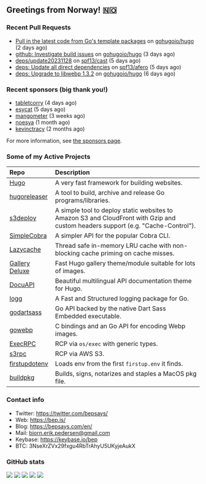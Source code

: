 ## Greetings from Norway! 🇳🇴

### Recent Pull Requests

- [Pull in the latest code from Go&#39;s template packages](https://github.com/gohugoio/hugo/pull/11771) on [gohugoio/hugo](https://github.com/gohugoio/hugo) (2 days ago)
- [github: Investigate build issues](https://github.com/gohugoio/hugo/pull/11769) on [gohugoio/hugo](https://github.com/gohugoio/hugo) (3 days ago)
- [deps/update20231128](https://github.com/spf13/cast/pull/205) on [spf13/cast](https://github.com/spf13/cast) (5 days ago)
- [deps: Update all direct dependencies](https://github.com/spf13/afero/pull/410) on [spf13/afero](https://github.com/spf13/afero) (5 days ago)
- [deps: Upgrade to libwebp 1.3.2](https://github.com/gohugoio/hugo/pull/11750) on [gohugoio/hugo](https://github.com/gohugoio/hugo) (6 days ago)

### Recent sponsors (big thank you!)

- [tabletcorry](https://github.com/tabletcorry) (4 days ago)
- [esycat](https://github.com/esycat) (5 days ago)
- [mangometer](https://github.com/mangometer) (3 weeks ago)
- [noesya](https://github.com/noesya) (1 month ago)
- [kevinctracy](https://github.com/kevinctracy) (2 months ago)

For more information, see [the sponsors page](https://github.com/sponsors/bep/).

### Some of my Active Projects

| Repo  | Description |
| :---------------------------------------- | :------------------------------------------- |
| [Hugo](https://github.com/gohugoio/hugo)|A very fast framework for building websites. |
| [hugoreleaser](https://github.com/gohugoio/hugoreleaser)| A tool to build, archive and release Go programs/libraries.  |
| [s3deploy](https://github.com/bep/s3deploy)| A simple tool to deploy static websites to Amazon S3 and CloudFront with Gzip and custom headers support (e.g. "Cache-Control").|
| [SimpleCobra](https://github.com/bep/simplecobra)|A simpler API for the popular Cobra CLI.|
| [Lazycache](https://github.com/bep/lazycache)| Thread safe in-memory LRU cache with non-blocking cache priming on cache misses.  |
| [Gallery Deluxe](https://github.com/bep/gallerydeluxe)|Fast Hugo gallery theme/module suitable for lots of images.  |
| [DocuAPI](https://github.com/bep/docuapi)| Beautiful multilingual API documentation theme for Hugo.  |
| [logg](https://github.com/bep/logg)| A Fast and Structured logging package for Go.  |
| [godartsass](https://github.com/bep/godartsass)| Go API backed by the native Dart Sass Embedded executable. |
| [gowebp](https://github.com/bep/gowebp)|C bindings and an Go API for encoding Webp images. |
| [ExecRPC](https://github.com/bep/execrpc)|RCP via `os/exec` with generic types.  |
| [s3rpc](https://github.com/bep/s3rpc)|RCP via AWS S3.|
| [firstupdotenv](https://github.com/bep/firstupdotenv)|Loads env from the first `firstup.env` it finds. |
| [buildpkg](https://github.com/bep/buildpkg)| Builds, signs, notarizes and staples a MacOS pkg file. |

### Contact info
- Twitter: https://twitter.com/bepsays/
- Web: https://bep.is/
- Blog: https://bepsays.com/en/
- Mail: bjorn.erik.pedersen@gmail.com
- Keybase: https://keybase.io/bep
- BTC: 3NseXrZVx29fxgu4RbTrAhyU5UKyjeAukX


### GitHub stats

![](https://github-profile-summary-cards.vercel.app/api/cards/profile-details?username=bep&theme=github)
![](https://github-profile-summary-cards.vercel.app/api/cards/repos-per-language?username=bep&theme=github)
![](https://github-profile-summary-cards.vercel.app/api/cards/most-commit-language?username=bep&theme=github)
![](https://github-profile-summary-cards.vercel.app/api/cards/stats?username=bep&theme=github)
![](https://github-profile-summary-cards.vercel.app/api/cards/productive-time?username=bep&theme=github)
